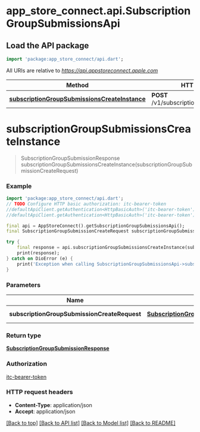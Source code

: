 # app_store_connect.api.SubscriptionGroupSubmissionsApi

## Load the API package
```dart
import 'package:app_store_connect/api.dart';
```

All URIs are relative to *https://api.appstoreconnect.apple.com*

Method | HTTP request | Description
------------- | ------------- | -------------
[**subscriptionGroupSubmissionsCreateInstance**](SubscriptionGroupSubmissionsApi.md#subscriptiongroupsubmissionscreateinstance) | **POST** /v1/subscriptionGroupSubmissions | 


# **subscriptionGroupSubmissionsCreateInstance**
> SubscriptionGroupSubmissionResponse subscriptionGroupSubmissionsCreateInstance(subscriptionGroupSubmissionCreateRequest)



### Example
```dart
import 'package:app_store_connect/api.dart';
// TODO Configure HTTP basic authorization: itc-bearer-token
//defaultApiClient.getAuthentication<HttpBasicAuth>('itc-bearer-token').username = 'YOUR_USERNAME'
//defaultApiClient.getAuthentication<HttpBasicAuth>('itc-bearer-token').password = 'YOUR_PASSWORD';

final api = AppStoreConnect().getSubscriptionGroupSubmissionsApi();
final SubscriptionGroupSubmissionCreateRequest subscriptionGroupSubmissionCreateRequest = ; // SubscriptionGroupSubmissionCreateRequest | SubscriptionGroupSubmission representation

try {
    final response = api.subscriptionGroupSubmissionsCreateInstance(subscriptionGroupSubmissionCreateRequest);
    print(response);
} catch on DioError (e) {
    print('Exception when calling SubscriptionGroupSubmissionsApi->subscriptionGroupSubmissionsCreateInstance: $e\n');
}
```

### Parameters

Name | Type | Description  | Notes
------------- | ------------- | ------------- | -------------
 **subscriptionGroupSubmissionCreateRequest** | [**SubscriptionGroupSubmissionCreateRequest**](SubscriptionGroupSubmissionCreateRequest.md)| SubscriptionGroupSubmission representation | 

### Return type

[**SubscriptionGroupSubmissionResponse**](SubscriptionGroupSubmissionResponse.md)

### Authorization

[itc-bearer-token](../README.md#itc-bearer-token)

### HTTP request headers

 - **Content-Type**: application/json
 - **Accept**: application/json

[[Back to top]](#) [[Back to API list]](../README.md#documentation-for-api-endpoints) [[Back to Model list]](../README.md#documentation-for-models) [[Back to README]](../README.md)

